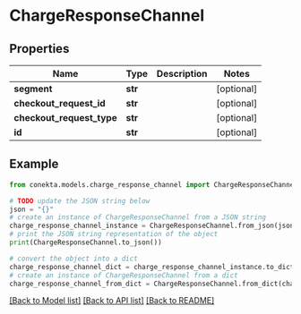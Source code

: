 # ChargeResponseChannel


## Properties

Name | Type | Description | Notes
------------ | ------------- | ------------- | -------------
**segment** | **str** |  | [optional] 
**checkout_request_id** | **str** |  | [optional] 
**checkout_request_type** | **str** |  | [optional] 
**id** | **str** |  | [optional] 

## Example

```python
from conekta.models.charge_response_channel import ChargeResponseChannel

# TODO update the JSON string below
json = "{}"
# create an instance of ChargeResponseChannel from a JSON string
charge_response_channel_instance = ChargeResponseChannel.from_json(json)
# print the JSON string representation of the object
print(ChargeResponseChannel.to_json())

# convert the object into a dict
charge_response_channel_dict = charge_response_channel_instance.to_dict()
# create an instance of ChargeResponseChannel from a dict
charge_response_channel_from_dict = ChargeResponseChannel.from_dict(charge_response_channel_dict)
```
[[Back to Model list]](../README.md#documentation-for-models) [[Back to API list]](../README.md#documentation-for-api-endpoints) [[Back to README]](../README.md)


